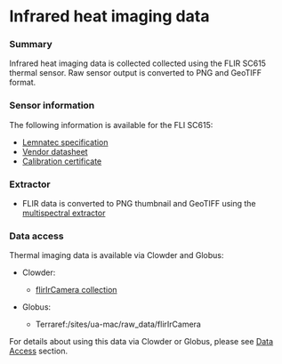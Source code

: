 # Infrared heat imaging data

### Summary
Infrared heat imaging data is collected collected using the FLIR SC615 thermal sensor. Raw sensor output is converted to PNG and GeoTIFF format.

### Sensor information
The following information is available for the FLI SC615:

* [Lemnatec specification](https://terraref.ncsa.illinois.edu/clowder-dev/files/58111075e4b0c2e0a4a31fed?dataset=57eae625e4b00b25cabfa4a1&space=)
* [Vendor datasheet](https://terraref.ncsa.illinois.edu/clowder-dev/files/57eae632e4b00b25cabfa4a5?dataset=57eae625e4b00b25cabfa4a1&space=)
* [Calibration certificate](https://terraref.ncsa.illinois.edu/clowder-dev/files/57eae632e4b00b25cabfa4ad?dataset=57eae625e4b00b25cabfa4a1&space=)

### Extractor

* FLIR data is converted to PNG thumbnail and GeoTIFF using the [multispectral extractor](https://github.com/terraref/extractors-multispectral)

### Data access

Thermal imaging data is available via Clowder and Globus:

* Clowder:
  * [flirIrCamera collection](https://terraref.ncsa.illinois.edu/clowder/collection/57278c4de4b03269d7053865)


* Globus: 
  * Terraref:\/sites\/ua-mac\/raw\_data\/flirIrCamera


For details about using this data via Clowder or Globus, please see [Data Access](/how-to-access-data.md) section.

